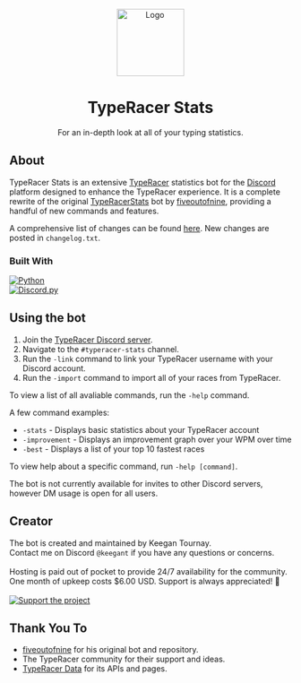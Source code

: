 <br />
<div align="center">

  <img src="https://i.imgur.com/KzKWgCI.png" alt="Logo" width="120" height="120">

  # TypeRacer Stats

  <p align="center">
    For an in-depth look at all of your typing statistics.
  </p>
</div>

## About

TypeRacer Stats is an extensive [TypeRacer](https://play.typeracer.com/) statistics bot for the [Discord](https://discord.com/) platform designed to enhance the TypeRacer experience.
It is a complete rewrite of the original [TypeRacerStats](https://top.gg/bot/742267194443956334) bot by [fiveoutofnine](https://www.fiveoutofnine.com/), providing a handful of new commands and features.

A comprehensive list of changes can be found <a href="https://keegan-t.github.io/TypeRacer-Stats-Changes/">here</a>. New changes are posted in `changelog.txt`.

### Built With
[![Python](https://img.shields.io/badge/python-3670A0?style=for-the-badge&logo=python&logoColor=ffdd54)](https://www.python.org/)<br />
[![Discord.py](https://img.shields.io/badge/discord.py-3670A0?style=for-the-badge&logo=python&logoColor=ffdd54)](https://discordpy.readthedocs.io/)

## Using the bot

1. Join the [TypeRacer Discord server](https://discord.com/invite/typeracer).
2. Navigate to the `#typeracer-stats` channel.
3. Run the `-link` command to link your TypeRacer username with your Discord account.
4. Run the `-import` command to import all of your races from TypeRacer.

To view a list of all avaliable commands, run the `-help` command.

A few command examples:
* `-stats` - Displays basic statistics about your TypeRacer account
* `-improvement` - Displays an improvement graph over your WPM over time
* `-best` - Displays a list of your top 10 fastest races

To view help about a specific command, run `-help [command]`.

The bot is not currently available for invites to other Discord servers, however DM usage is open for all users.

## Creator
The bot is created and maintained by Keegan Tournay.
<br />
Contact me on Discord `@keegant` if you have any questions or concerns.
<br /><br />
Hosting is paid out of pocket to provide 24/7 availability for the community.
<br />
One month of upkeep costs $6.00 USD. Support is always appreciated! 💜
<br /><br />
[![Support the project](https://img.shields.io/badge/support-00457C?style=for-the-badge&logo=paypal&logoColor=white)](https://www.paypal.com/donate/?business=X9JW4MC3CLNAE&no_recurring=0&currency_code=USD&item_name=TypeRacer+Stats)

## Thank You To
* [fiveoutofnine](https://www.fiveoutofnine.com/) for his original bot and repository.
* The TypeRacer community for their support and ideas.
* [TypeRacer Data](https://typeracerdata.com/) for its APIs and pages.